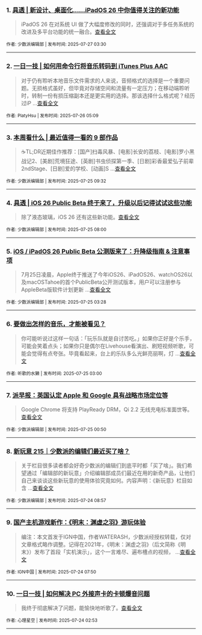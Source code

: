 ### 1. [具透 | 新设计、桌面化……iPadOS 26 中你值得关注的新功能](https://sspai.com/post/101027)

> iPadOS 26 在对系统 UI 做了大幅度修改的同时，还强调对于多任务系统的改进及多平台功能的统一融合。[查看全文](https://sspai.com/post/101027) 

<sub>作者: 少数派编辑部 | 发布时间: 2025-07-27 03:30</sub>

---


### 2. [一日一技 | 如何用命令行将音乐转码到 iTunes Plus AAC](https://sspai.com/post/101340)

> 对于仍有聆听本地音乐文件需求的人来说，音频格式的选择是一个重要问题。无损格式虽好，但毕竟对存储空间和流量有一定压力；在移动端聆听时，转制一份有损压缩副本还是更实用的选择。那该选择什么格式呢？经历过iP ...[查看全文](https://sspai.com/post/101340) 

<sub>作者: PlatyHsu | 发布时间: 2025-07-26 05:09</sub>

---


### 3. [本周看什么 | 最近值得一看的 9 部作品](https://sspai.com/post/101347)

> ☕️TL;DR近期佳作推荐：[国产]扫毒风暴、[电影]长安的荔枝、[电影]罗小黑战记2、[美剧]荒境狂途、[英剧]书虫侦探第一季、[日剧]彩香最爱弘子前辈2ndStage、[日剧]爱的学校、[动画]S ...[查看全文](https://sspai.com/post/101347) 

<sub>作者: 少数派编辑部 | 发布时间: 2025-07-25 09:32</sub>

---


### 4. [具透 | iOS 26 Public Beta 终于来了，升级以后记得试试这些功能](https://sspai.com/post/101311)

> 除了液态玻璃，iOS 26 还有这些新功能。[查看全文](https://sspai.com/post/101311) 

<sub>作者: 少数派编辑部 | 发布时间: 2025-07-25 08:00</sub>

---


### 5. [iOS / iPadOS 26 Public Beta 公测版来了：升降级指南 & 注意事项](https://sspai.com/post/101313)

> 7月25日凌晨，Apple终于推送了今年iOS26、iPadOS26、watchOS26以及macOSTahoe的首个PublicBeta公开测试版本，用户可以注册参与AppleBeta版软件计划更新 ...[查看全文](https://sspai.com/post/101313) 

<sub>作者: 少数派编辑部 | 发布时间: 2025-07-25 03:28</sub>

---


### 6. [要做出怎样的音乐，才能被看见？](https://sspai.com/post/101243)

> 你可能听说过这样一句话：「玩乐队就是自讨苦吃。」如果你正好是个乐手，可能会笑着点头；如果你只是偶尔在Livehouse看演出、刷短视频听歌，可能会觉得有点夸张。毕竟看起来，台上的乐队多么光鲜亮丽啊，灯 ...[查看全文](https://sspai.com/post/101243) 

<sub>作者: 听歌的水獭 | 发布时间: 2025-07-25 03:00</sub>

---


### 7. [派早报：英国认定 Apple 和 Google 具有战略市场定位等](https://sspai.com/post/101322)

> Google Chrome 将支持 PlayReady DRM，Qi 2.2 无线充电标准面世等。[查看全文](https://sspai.com/post/101322) 

<sub>作者: 少数派编辑部 | 发布时间: 2025-07-25 00:50</sub>

---


### 8. [新玩意 215｜少数派的编辑们最近买了啥？](https://sspai.com/post/101308)

> 关于栏目很多读者都会好奇少数派的编辑们到底平时都「买了啥」。我们希望通过「编辑部的新玩意」介绍编辑部成员们最近在用的新奇产品，让他们自己来谈谈这些新玩意的使用体验究竟如何。内容声明：《新玩意》栏目如含 ...[查看全文](https://sspai.com/post/101308) 

<sub>作者: 少数派编辑部 | 发布时间: 2025-07-24 08:57</sub>

---


### 9. [国产主机游戏新作：《明末：渊虚之羽》游玩体验](https://sspai.com/post/101276)

> 编注：本文首发于IGN中国，作者WATERASH，少数派经授权转载，仅对文章格式略作调整。记得在2021年，《明末：渊虚之羽》（后文简称《明末》）发布了首段「实机演示」，这个一言难尽、遍布槽点的视频， ...[查看全文](https://sspai.com/post/101276) 

<sub>作者: IGN中国 | 发布时间: 2025-07-24 07:50</sub>

---


### 10. [一日一技 | 如何解决 PC 外接声卡的卡顿爆音问题](https://sspai.com/post/100623)

> 我终于彻底解决了问题，能愉快地听歌了。[查看全文](https://sspai.com/post/100623) 

<sub>作者: 心理星空 | 发布时间: 2025-07-24 02:53</sub>

---

